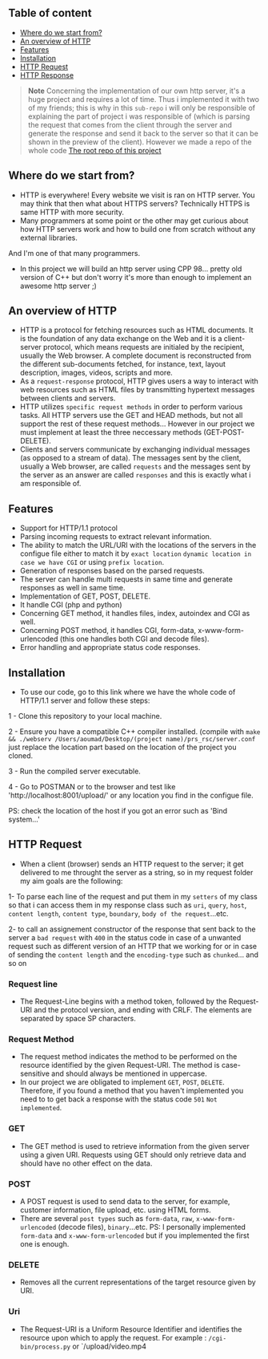 ## Table of content

- [Where do we start from?](#where-do-we-start-from)
- [An overview of HTTP](#an-overview-of-http)
- [Features](#features)
- [Installation](#installation)
- [HTTP Request](#http-request)
- [HTTP Response](#http-response)

> **Note**
> Concerning the implementation of our own http server, it's a huge project and requires a lot of time. Thus i implemented it with two of my friends; this is why in this `sub-repo` i will only be responsible of explaining the part of project i was responsible of (which is parsing the request that comes from the client through the server and generate the response and send it back to the server so that it can be shown in the preview of the client). However we made a repo of the whole code [The root repo of this project](https://github.com/yismaili/webserv)

## Where do we start from?

- HTTP is everywhere! Every website we visit is ran on HTTP server. You may think that then what about HTTPS servers? Technically HTTPS is same HTTP with more security.
- Many programmers at some point or the other may get curious about how HTTP servers work and how to build one from scratch without any external libraries.

And I'm one of that many programmers.

- In this project we will build an http server using CPP 98... pretty old version of C++ but don't worry it's more than enough to implement an awesome http server ;)

## An overview of HTTP

- HTTP is a protocol for fetching resources such as HTML documents. It is the foundation of any data exchange on the Web and it is a client-server protocol, which means requests are initialed by the recipient, usually the Web browser. A complete document is reconstructed from the different sub-documents fetched, for instance, text, layout description, images, videos, scripts and more.
- As a `request-response` protocol, HTTP gives users a way to interact with web resources such as HTML files by transmitting hypertext messages between clients and servers.
- HTTP utilizes `specific request methods` in order to perform various tasks. All HTTP servers use the GET and HEAD methods, but not all support the rest of these request methods... However in our project we must implement at least the three neccessary methods (GET-POST-DELETE).
- Clients and servers communicate by exchanging individual messages (as opposed to a stream of data). The messages sent by the client, usually a Web browser, are called `requests` and the messages sent by the server as an answer are called `responses` and this is exactly what i am responsible of.

## Features
- Support for HTTP/1.1 protocol
- Parsing incoming requests to extract relevant information.
- The ability to match the URL/URI with the locations of the servers in the configue file either to match it by `exact location` `dynamic location in case we have CGI` or using `prefix location`.
- Generation of responses based on the parsed requests.
- The server can handle multi requests in same time and generate responses as well in same time.
- Implementation of GET, POST, DELETE.
- It handle CGI (php and python)
- Concerning GET method, it handles files, index, autoindex and CGI as well.
- Concerning POST method, it handles CGI, form-data, x-www-form-urlencoded (this one handles both CGI and decode files).
- Error handling and appropriate status code responses.

## Installation
- To use our code, go to this link where we have the whole code of HTTP/1.1 server and follow these steps:

1 - Clone this repository to your local machine.

2 - Ensure you have a compatible C++ compiler installed. (compile with `make && ./webserv /Users/aoumad/Desktop/(project name)/prs_rsc/server.conf` just replace the location part based on the location of the project you cloned.

3 - Run the compiled server executable.

4 - Go to POSTMAN or to the browser and test like 'http://localhost:8001/upload/' or any location you find in the configue file.

PS: check the location of the host if you got an error such as 'Bind system...'

## HTTP Request
- When a client (browser) sends an HTTP request to the server; it get delivered to me throught the server as a string, so in my request folder my aim goals are the following:

1- To parse each line of the request and put them in my `setters` of my class so that i can access them in my response class such as `uri`, `query`, `host`, `content length`, `content type`, `boundary`, `body of the request`...etc.

2- to call an assignement constructor of the response that sent back to the server a `bad request` with `400` in the status code in case of a unwanted request such as different version of an HTTP that we working for or in case of sending the `content length` and the `encoding-type` such as `chunked`... and so on

### Request line
- The Request-Line begins with a method token, followed by the Request-URI and the protocol version, and ending with CRLF. The elements are separated by space SP characters.

### Request Method
- The request method indicates the method to be performed on the resource identified by the given Request-URI. The method is case-sensitive and should always be mentioned in uppercase.
- In our project we are obligated to implement `GET`, `POST`, `DELETE`. Therefore, if you found a method that you haven't implemented you need to to get back a response with the status code `501` `Not implemented`.

### GET
- The GET method is used to retrieve information from the given server using a given URI. Requests using GET should only retrieve data and should have no other effect on the data.

### POST
- A POST request is used to send data to the server, for example, customer information, file upload, etc. using HTML forms.
- There are several `post types` such as `form-data`, `raw`, `x-www-form-urlencoded` (decode files), `binary`...etc.
PS: I personally implemented `form-data` and `x-www-form-urlencoded` but if you implemented the first one is enough.

###  DELETE
- Removes all the current representations of the target resource given by URI.

### Uri
- The Request-URI is a Uniform Resource Identifier and identifies the resource upon which to apply the request. For example : `/cgi-bin/process.py` or `/upload/video.mp4
